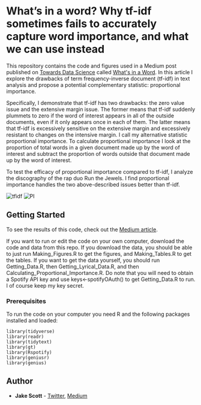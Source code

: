 # What’s in a word? Why tf-idf sometimes fails to accurately capture word importance, and what we can use instead

This repository contains the code and figures used in a Medium post published on [Towards Data Science](https://towardsdatascience.com/) called [What's in a Word](https://towardsdatascience.com/whats-in-a-word-da7373a8ccb). In this article I explore the drawbacks of term frequency-inverse document (tf-idf) in text analysis and propose a potential complementary statistic: proportional importance. 

Specifically, I demonstrate that tf-idf has two drawbacks: the zero value issue and the extensive margin issue. The former means that tf-idf suddenly plummets to zero if the word of interest appears in all of the outside documents, even if it only appears once in each of them. The latter means that tf-idf is excessively sensitive on the extensive margin and excessively resistant to changes on the intensive margin. I call my alternative statistic proportional importance. To calculate proportional importance I look at the proportion of total words in a given document made up by the word of interest and subtract the proportion of words outside that document made up by the word of interest.

To test the efficacy of proportional importance compared to tf-idf, I analyze the discography of the rap duo Run the Jewels. I find proportional importance handles the two above-described issues better than tf-idf. 

![tfidf](https://user-images.githubusercontent.com/56490913/97821433-6755cd00-1c80-11eb-854b-746d1bec348a.png)
![PI](https://user-images.githubusercontent.com/56490913/97821439-72106200-1c80-11eb-84dc-e025d5a93063.png)

## Getting Started

To see the results of this code, check out the [Medium article](https://towardsdatascience.com/whats-in-a-word-da7373a8ccb). 

If you want to run or edit the code on your own computer, download the code and data from this repo. If you download the data, you should be able to just run Making_Figures.R to get the figures, and Making_Tables.R to get the tables. If you want to get the data yourself, you should run Getting_Data.R, then Getting_Lyrical_Data.R, and then Calculating_Proportional_Importance.R. Do note that you will need to obtain a Spotify API key and use keys<-spotifyOAuth() to get Getting_Data.R to run. I of course keep my key secret. 

### Prerequisites

To run the code on your computer you need R and the following packages installed and loaded:

```
library(tidyverse)
library(readr)
library(tidytext)
library(gt)
library(Rspotify)
library(geniusr)
library(genius)
```
## Author
* **Jake Scott** - [Twitter](https://twitter.com/jakepscott2020), [Medium](https://medium.com/@jakepscott16)
